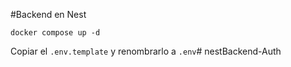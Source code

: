 #Backend en Nest

```
docker compose up -d
```

Copiar el ```.env.template``` y renombrarlo a ```.env```#   n e s t B a c k e n d - A u t h  
 